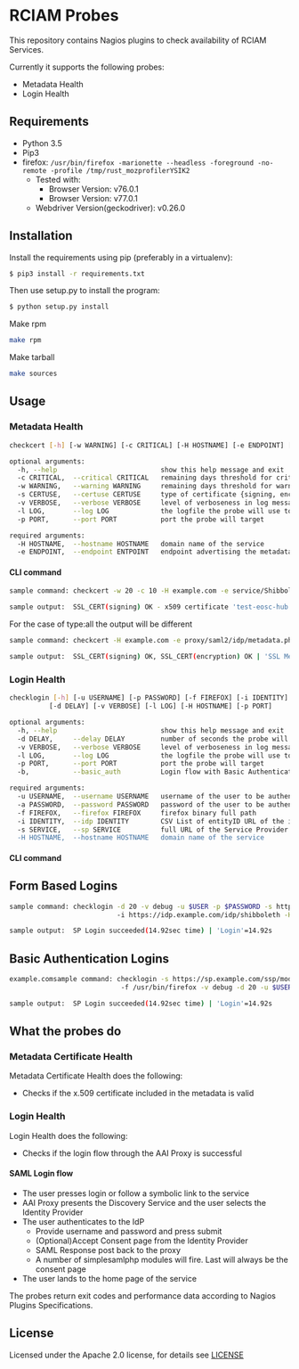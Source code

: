 # RCIAM Probes

This repository contains Nagios plugins to check availability of RCIAM Services.

Currently it supports the following probes:
* Metadata Health
* Login Health

## Requirements
* Python 3.5
* Pip3
* firefox: ```/usr/bin/firefox -marionette --headless -foreground -no-remote -profile /tmp/rust_mozprofilerYSIK2```
  * Tested with:
    * Browser Version: v76.0.1
    * Browser Version: v77.0.1
  * Webdriver Version(geckodriver): v0.26.0

## Installation
Install the requirements using pip (preferably in a virtualenv):
```bash
$ pip3 install -r requirements.txt
```

Then use setup.py to install the program:
```bash
$ python setup.py install
```

Make rpm
```bash
make rpm
```

Make tarball
```bash
make sources
```

## Usage
### Metadata Health
```bash
checkcert [-h] [-w WARNING] [-c CRITICAL] [-H HOSTNAME] [-e ENDPOINT] [-s CERTUSE] [-l LOG] [-v VERBOSE] [-p PORT]

optional arguments:
  -h, --help                          show this help message and exit
  -c CRITICAL,  --critical CRITICAL   remaining days threshold for critical
  -w WARNING,   --warning WARNING     remaining days threshold for warning
  -s CERTUSE,   --certuse CERTUSE     type of certificate {signing, encryption, all}
  -v VERBOSE,   --verbose VERBOSE     level of verboseness in log messages {debug,info,warning,error,critical}
  -l LOG,       --log LOG             the logfile the probe will use to append its messages, provide full path
  -p PORT,      --port PORT           port the probe will target

required arguments:
  -H HOSTNAME,  --hostname HOSTNAME   domain name of the service
  -e ENDPOINT,  --endpoint ENTPOINT   endpoint advertising the metadata
```
#### CLI command
```bash
sample command: checkcert -w 20 -c 10 -H example.com -e service/Shibboleth.sso/Metadata -t signing

sample output:  SSL_CERT(signing) OK - x509 certificate 'test-eosc-hub.ggus.eu' from 'KIT-CA' is valid until 2022-05-17 10:00:00 (expires in 727 days) | 'SSL Metadata Cert'=727;20;10;0;3650
```
For the case of type:all the output will be different
```bash
sample command: checkcert -H example.com -e proxy/saml2/idp/metadata.php -w 20 -c 10 -t all

sample output:  SSL_CERT(signing) OK, SSL_CERT(encryption) OK | 'SSL Metadata Cert Status'=0
```
### Login Health
```bash
checklogin [-h] [-u USERNAME] [-p PASSWORD] [-f FIREFOX] [-i IDENTITY] [-s SERVICE] [-b|--basic_auth]
          [-d DELAY] [-v VERBOSE] [-l LOG] [-H HOSTNAME] [-p PORT]

optional arguments:
  -h, --help                          show this help message and exit
  -d DELAY,     --delay DELAY         number of seconds the probe will wait for the page to load
  -v VERBOSE,   --verbose VERBOSE     level of verboseness in log messages {debug,info,warning,error,critical}
  -l LOG,       --log LOG             the logfile the probe will use to append its messages, provide full path
  -p PORT,      --port PORT           port the probe will target
  -b,           --basic_auth          Login flow with Basic Authentication

required arguments:
  -u USERNAME,  --username USERNAME   username of the user to be authenticated
  -a PASSWORD,  --password PASSWORD   password of the user to be authenticated
  -f FIREFOX,   --firefox FIREFOX     firefox binary full path
  -i IDENTITY,  --idp IDENTITY        CSV List of entityID URL of the identity provider, e.g. https://idp.example.com/idp/shibboleth,https://egi.eu/idp/shibboleth. Each entry represents a Discovery page hop
  -s SERVICE,   --sp SERVICE          full URL of the Service Provider's authentication link the probe will test.
  -H HOSTNAME,  --hostname HOSTNAME   domain name of the service
```
#### CLI command
## Form Based Logins
```bash
sample command: checklogin -d 20 -v debug -u $USER -p $PASSWORD -s https://example.com/ssp/module.php/core/authenticate.php?as=test-sp
                           -i https://idp.example.com/idp/shibboleth -H example.com

sample output:  SP Login succeeded(14.92sec time) | 'Login'=14.92s
```
## Basic Authentication Logins
```bash
example.comsample command: checklogin -s https://sp.example.com/ssp/module.php/core/authenticate.php?as=test-sp -i https://idp.example.com/idp/shibboleth
                            -f /usr/bin/firefox -v debug -d 20 -u $USER -a $PASSWORD --basic_auth

sample output:  SP Login succeeded(14.92sec time) | 'Login'=14.92s
```

## What the probes do

### Metadata Certificate Health

Metadata Certificate Health does the following:

* Checks if the x.509 certificate included in the metadata is valid

### Login Health

Login Health does the following:
* Checks if the login flow through the AAI Proxy is successful 

#### SAML Login flow
* The user presses login or follow a symbolic link to the service
* AAI Proxy presents the Discovery Service and the user selects the Identity Provider
* The user authenticates to the IdP
  * Provide username and password and press submit
  * (Optional)Accept Consent page from the Identity Provider
  * SAML Response post back to the proxy
  * A number of simplesamlphp modules will fire. Last will always be the consent page
* The user lands to the home page of the service

The probes return exit codes and performance data according to Nagios Plugins Specifications.

## License
Licensed under the Apache 2.0 license, for details see [LICENSE](https://github.com/rciam/rciam_probes/blob/master/LICENSE)
